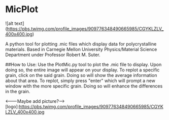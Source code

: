 # MicPlot
![alt text] (https://pbs.twimg.com/profile_images/909776348490665985/CGYKLZLV_400x400.jpg)

A python tool for plotting .mic files which display data for polycrystalline materials.  Based in Carnegie Mellon University Physics/Material Science Department under Professor Robert M. Suter.

##How to Use:
Use the PlotMic.py tool to plot the .mic file to display.  Upon doing so, the entire image will appear on your display.  To replot a specific grain, click on the said grain.  Doing so will show the average information about that area. To replot, simply press "enter" which will prompt a new window with the more specific grain.  Doing so will enhance the differences in the grain.

<---Maybe add picture?-->
[logo]:https://pbs.twimg.com/profile_images/909776348490665985/CGYKLZLV_400x400.jpg

